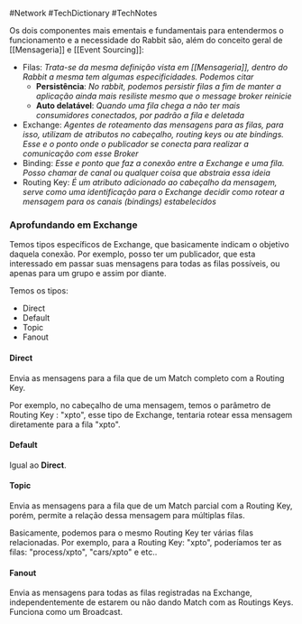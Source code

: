 #Network #TechDictionary #TechNotes

Os dois componentes mais ementais e fundamentais para entendermos o funcionamento e a necessidade do Rabbit são, além do conceito geral de [[Mensageria]] e [[Event Sourcing]]:

- Filas:
	_Trata-se da mesma definição vista em [[Mensageria]], dentro do Rabbit a mesma tem algumas especificidades. Podemos citar_
	- **Persistência**: _No rabbit, podemos persistir filas a fim de manter a aplicação ainda mais resiliste mesmo que o message broker reinicie_
	- **Auto delatável**: _Quando uma fila chega a não ter mais consumidores conectados, por padrão a fila e deletada_
- Exchange: 
	_Agentes de roteamento das mensagens para as filas, para isso, utilizam de atributos no cabeçalho, routing keys ou ate bindings. Esse e o ponto onde o publicador se conecta para realizar a comunicação com esse Broker_
 - Binding: 
	_Esse e ponto que faz a conexão entre a Exchange e uma fila. Posso chamar de canal ou qualquer coisa que abstraia essa ideia_
 - Routing Key: 
	_É um atributo adicionado ao cabeçalho da mensagem, serve como uma identificação para o Exchange decidir como rotear a mensagem para os canais (bindings) estabelecidos_

### Aprofundando em Exchange

Temos tipos específicos de Exchange, que basicamente indicam o objetivo daquela conexão. Por exemplo, posso ter um publicador, que esta interessado em passar suas mensagens para todas as filas possíveis, ou apenas para um grupo e assim por diante. 

Temos os tipos: 

- Direct
- Default
- Topic
- Fanout

#### Direct

Envia as mensagens para a fila que de um Match completo com a Routing Key. 

Por exemplo, no cabeçalho de uma mensagem, temos o parâmetro de Routing Key : "xpto", esse tipo de Exchange, tentaria rotear essa mensagem diretamente para a fila "xpto".

#### Default

Igual ao **Direct**. 

#### Topic

Envia as mensagens para a fila que de um Match parcial com a Routing Key, porém, permite a relação dessa mensagem para múltiplas filas. 

Basicamente, podemos para o mesmo Routing Key ter várias filas relacionadas. Por exemplo, para a Routing Key: "xpto", poderíamos ter as filas: "process/xpto", "cars/xpto" e etc..

#### Fanout

Envia as mensagens para todas as filas registradas na Exchange, independentemente de estarem ou não dando Match com as Routings Keys. Funciona como um Broadcast. 

